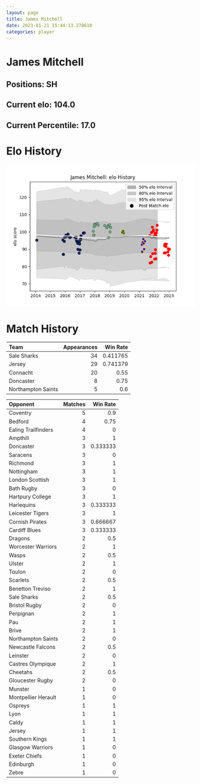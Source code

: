```yaml
---  
layout: page  
title: James Mitchell  
date: 2023-01-21 15:44:13.278610  
categories: player  
---
```

# James Mitchell

## Positions: SH

## Current elo: 104.0

## Current Percentile: 17.0

# Elo History


![elo history](history_JamesMitchell.png)
# Match History


| Team               |   Appearances |   Win Rate |
|:-------------------|--------------:|-----------:|
| Sale Sharks        |            34 |   0.411765 |
| Jersey             |            29 |   0.741379 |
| Connacht           |            20 |   0.55     |
| Doncaster          |             8 |   0.75     |
| Northampton Saints |             5 |   0.6      |

| Opponent            |   Matches |   Win Rate |
|:--------------------|----------:|-----------:|
| Coventry            |         5 |   0.9      |
| Bedford             |         4 |   0.75     |
| Ealing Trailfinders |         4 |   0        |
| Ampthill            |         3 |   1        |
| Doncaster           |         3 |   0.333333 |
| Saracens            |         3 |   0        |
| Richmond            |         3 |   1        |
| Nottingham          |         3 |   1        |
| London Scottish     |         3 |   1        |
| Bath Rugby          |         3 |   0        |
| Hartpury College    |         3 |   1        |
| Harlequins          |         3 |   0.333333 |
| Leicester Tigers    |         3 |   1        |
| Cornish Pirates     |         3 |   0.666667 |
| Cardiff Blues       |         3 |   0.333333 |
| Dragons             |         2 |   0.5      |
| Worcester Warriors  |         2 |   1        |
| Wasps               |         2 |   0.5      |
| Ulster              |         2 |   1        |
| Toulon              |         2 |   0        |
| Scarlets            |         2 |   0.5      |
| Benetton Treviso    |         2 |   1        |
| Sale Sharks         |         2 |   0.5      |
| Bristol Rugby       |         2 |   0        |
| Perpignan           |         2 |   1        |
| Pau                 |         2 |   1        |
| Brive               |         2 |   1        |
| Northampton Saints  |         2 |   0        |
| Newcastle Falcons   |         2 |   0.5      |
| Leinster            |         2 |   0        |
| Castres Olympique   |         2 |   1        |
| Cheetahs            |         2 |   0.5      |
| Gloucester Rugby    |         2 |   0        |
| Munster             |         1 |   0        |
| Montpellier Herault |         1 |   0        |
| Ospreys             |         1 |   1        |
| Lyon                |         1 |   1        |
| Caldy               |         1 |   1        |
| Jersey              |         1 |   1        |
| Southern Kings      |         1 |   1        |
| Glasgow Warriors    |         1 |   0        |
| Exeter Chiefs       |         1 |   0        |
| Edinburgh           |         1 |   0        |
| Zebre               |         1 |   0        |